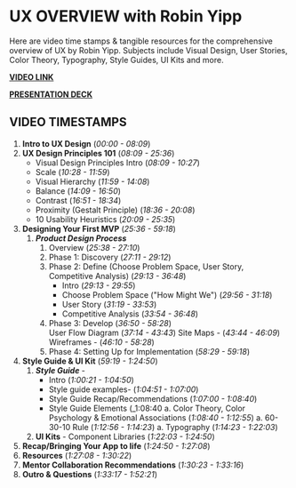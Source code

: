 # UX OVERVIEW with Robin Yipp

Here are video time stamps & tangible resources for the comprehensive overview of UX by Robin Yipp.
Subjects include Visual Design, User Stories, Color Theory, Typography, Style Guides, UI Kits and more.

**[VIDEO LINK](https://us06web.zoom.us/rec/share/7yN75eLMSttC_eWtmt7onNBFkz27fWMVTLEm0nXEe1QnefnmCEpJUGtCWq6PT5q1.fBXMtyB5Ql2Lzl6c?startTime=1717524148000)**

**[PRESENTATION DECK](https://docs.google.com/presentation/d/1LtwgXNQSiya-rs2BGqOpFGfsPGnz3jAtpVAV7NiSzo4/edit#slide=id.g420132f636_0_109)**

## VIDEO TIMESTAMPS

 1. **Intro to UX Design** (_00:00 - 08:09_) 
 1. **UX Design Principles 101**  (_08:09 - 25:36_)
     - Visual Design Principles Intro (_08:09 - 10:27_)
     - Scale (_10:28 - 11:59_)
     - Visual Hierarchy (_11:59 - 14:08_)
     - Balance (_14:09 - 16:50_)
     - Contrast (_16:51 - 18:34_)
     - Proximity (Gestalt Principle) (_18:36 - 20:08_)
     - 10 Usability Heuristics (_20:09 - 25:35_)
 1. **Designing Your First MVP** (_25:36 - 59:18_) 
     1. _**Product Design Process**_
          1. Overview (_25:38 - 27:10_)
          1. Phase 1: Discovery (_27:11 - 29:12_)
          1. Phase 2: Define (Choose Problem Space, User Story, Competitive Analysis)  (_29:13 - 36:48_)
               - Intro (_29:13 - 29:55_)
               - Choose Problem Space ("How Might We") (_29:56 - 31:18_)
               - User Story (_31:19 - 33:53_)
               - Competitive Analysis (_33:54 - 36:48_)
          1. Phase 3: Develop (_36:50 - 58:28_) 	
               User Flow Diagram (_37:14 - 43:43_)
               Site Maps - (_43:44 - 46:09_)
               Wireframes - (_46:10 - 58:28_)
          1. Phase 4: Setting Up for Implementation (_58:29 - 59:18_)
1. **Style Guide & UI Kit** (_59:19 - 1:24:50_)
     1. _**Style Guide**_ - 
          - Intro (_1:00:21 - 1:04:50_)
          - Style guide examples- (_1:04:51 - 1:07:00_)
          - Style Guide Recap/Recommendations (_1:07:00 - 1:08:40_)
          - Style Guide Elements (_1:08:40
          a. Color Theory, Color Psychology & Emotional Associations (_1:08:40 - 1:12:55_)
          a. 60-30-10 Rule (_1:12:56 - 1:14:23_)
          a. Typography (_1:14:23 - 1:22:03_)
     1. **UI Kits** - Component Libraries (_1:22:03 - 1:24:50_)
1. **Recap/Bringing Your App to life** (_1:24:50 - 1:27:08_)
1. **Resources** (_1:27:08 - 1:30:22_)
1. **Mentor Collaboration Recommendations** (_1:30:23 - 1:33:16_)
1. **Outro & Questions** (_1:33:17 - 1:52:21_)